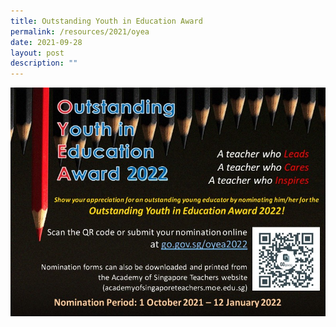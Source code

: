 ```yaml
---
title: Outstanding Youth in Education Award
permalink: /resources/2021/oyea
date: 2021-09-28
layout: post
description: ""
---
```

<a href = "https://form.gov.sg/#!/6137212a466f61001256699f" target = "_self"> 
          <img src="/images/Slide1-1.jpeg"></a>